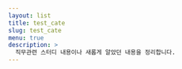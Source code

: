 ```yaml
---
layout: list
title: test_cate
slug: test_cate
menu: true
description: >
  직무관련 스터디 내용이나 새롭게 알았던 내용을 정리합니다.
---
```


